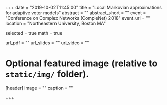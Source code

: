 +++
date = "2019-10-02T11:45:00"
title = "Local Markovian approximations for adaptive voter models"
abstract = ""
abstract_short = ""
event = "Conference on Complex Networks (CompleNet) 2018"
event_url = ""
location = "Northeastern University, Boston MA"

selected = true
math = true

url_pdf = ""
url_slides = ""
url_video = ""

# Optional featured image (relative to `static/img/` folder).
[header]
image = ""
caption = ""

+++

